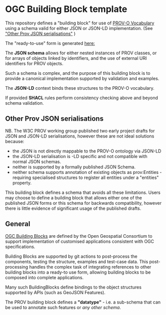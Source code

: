 # OGC Building Block template

This repository defines a "building block" for use of [PROV-O Vocabulary](https://www.w3.org/TR/prov-o/) using a schema valid for either JSON or JSON-LD implementation. (See ["Other Prov JSON serialisations"](#other-prov-json-serialisations) )



The "ready-to-use" form is generated [here:](https://ogcincubator.github.io/bblock-prov-schema/build/generateddocs/slate-build/ogc-utils/prov/index.html)

The **JSON schema** allows for either nested instances of PROV classes, or for arrays of objects linked by identifiers, and the use of external URI identifiers for PROV objects.

Such a schema is complex, and the purpose of this building block is to provide a canonical implementation supported by validation and examples.

The **JSON-LD** context binds these structures to the PROV-O vocabulary.

If provided **SHACL** rules perform consistency checking above and beyond schema validation.

## Other Prov JSON serialisations

NB. The W3C PROV working group published two early project drafts for JSON and JSON-LD serialisations, however these are not ideal solutions because:

- the JSON is not directly mappable to the PROV-O ontology via JSON-LD
- the JSON-LD serialisation is -LD specific and not compatible with normal JSON schemas. 
- neither is supported by a formally published JSON Schema.
- neither schema supports annotation of existing objects as prov:Entities - requiring specialised structures to register all entities under a "entities" property.

This building block defines a schema that avoids all these limitations. Users may choose to define a building block that allows either one of the published JSON forms or this schema for backwards compatibility, however there is little evidence of significant usage of the published drafts.

## General

[OGC Building Blocks](https://ogcincubator.github.io/bblocks-docs) are defined by the Open Geospatial Consortium to support implementation of customised applications consistent with OGC specifications.

Building Blocks are supported by git actions to post-process the components, testing the structure, examples and test-case data.
This post-processing handles the complex task of integrating references to other building blocks into a ready-to use form, allowing building blocks to be composed into complete applications.  

Many such BuildingBlocks define bindings to the object structures supported by APIs (such as GeoJSON Features). 

The PROV building block defines a **"datatype"** - i.e. a sub-schema that can be used to annotate such features or *any other schema*.

